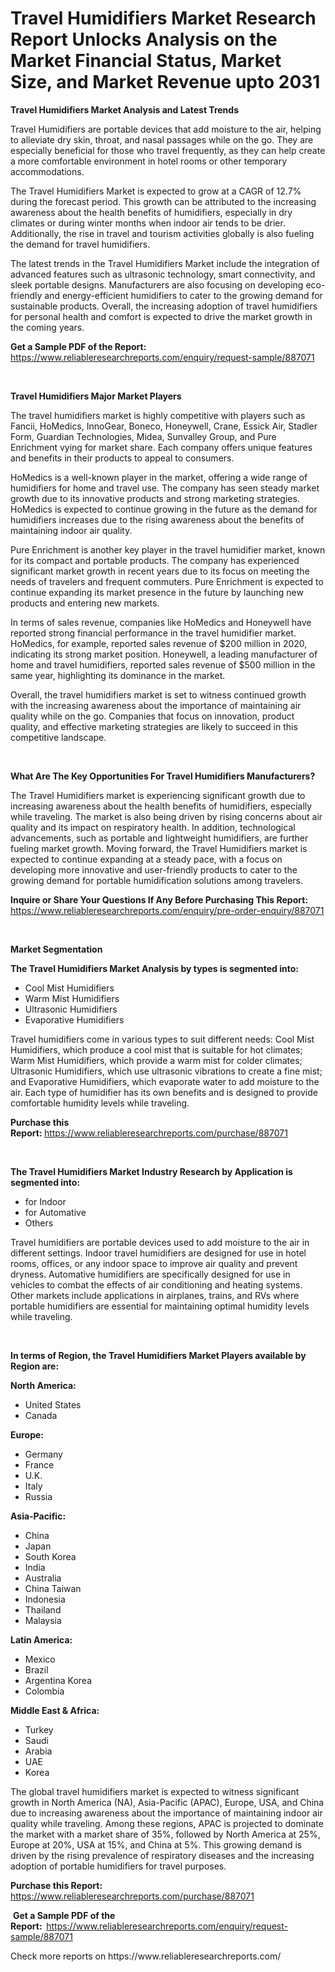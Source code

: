 <p><h1>Travel Humidifiers Market Research Report Unlocks Analysis on the Market Financial Status, Market Size, and Market Revenue upto 2031</h1></p><p><strong>Travel Humidifiers Market Analysis and Latest Trends</strong></p>
<p><p>Travel Humidifiers are portable devices that add moisture to the air, helping to alleviate dry skin, throat, and nasal passages while on the go. They are especially beneficial for those who travel frequently, as they can help create a more comfortable environment in hotel rooms or other temporary accommodations.</p><p>The Travel Humidifiers Market is expected to grow at a CAGR of 12.7% during the forecast period. This growth can be attributed to the increasing awareness about the health benefits of humidifiers, especially in dry climates or during winter months when indoor air tends to be drier. Additionally, the rise in travel and tourism activities globally is also fueling the demand for travel humidifiers.</p><p>The latest trends in the Travel Humidifiers Market include the integration of advanced features such as ultrasonic technology, smart connectivity, and sleek portable designs. Manufacturers are also focusing on developing eco-friendly and energy-efficient humidifiers to cater to the growing demand for sustainable products. Overall, the increasing adoption of travel humidifiers for personal health and comfort is expected to drive the market growth in the coming years.</p></p>
<p><strong>Get a Sample PDF of the Report:&nbsp;</strong> <a href="https://www.reliableresearchreports.com/enquiry/request-sample/887071">https://www.reliableresearchreports.com/enquiry/request-sample/887071</a></p>
<p>&nbsp;</p>
<p><strong>Travel Humidifiers Major Market Players</strong></p>
<p><p>The travel humidifiers market is highly competitive with players such as Fancii, HoMedics, InnoGear, Boneco, Honeywell, Crane, Essick Air, Stadler Form, Guardian Technologies, Midea, Sunvalley Group, and Pure Enrichment vying for market share. Each company offers unique features and benefits in their products to appeal to consumers.</p><p>HoMedics is a well-known player in the market, offering a wide range of humidifiers for home and travel use. The company has seen steady market growth due to its innovative products and strong marketing strategies. HoMedics is expected to continue growing in the future as the demand for humidifiers increases due to the rising awareness about the benefits of maintaining indoor air quality.</p><p>Pure Enrichment is another key player in the travel humidifier market, known for its compact and portable products. The company has experienced significant market growth in recent years due to its focus on meeting the needs of travelers and frequent commuters. Pure Enrichment is expected to continue expanding its market presence in the future by launching new products and entering new markets.</p><p>In terms of sales revenue, companies like HoMedics and Honeywell have reported strong financial performance in the travel humidifier market. HoMedics, for example, reported sales revenue of $200 million in 2020, indicating its strong market position. Honeywell, a leading manufacturer of home and travel humidifiers, reported sales revenue of $500 million in the same year, highlighting its dominance in the market.</p><p>Overall, the travel humidifiers market is set to witness continued growth with the increasing awareness about the importance of maintaining air quality while on the go. Companies that focus on innovation, product quality, and effective marketing strategies are likely to succeed in this competitive landscape.</p></p>
<p>&nbsp;</p>
<p><strong>What Are The Key Opportunities For Travel Humidifiers Manufacturers?</strong></p>
<p><p>The Travel Humidifiers market is experiencing significant growth due to increasing awareness about the health benefits of humidifiers, especially while traveling. The market is also being driven by rising concerns about air quality and its impact on respiratory health. In addition, technological advancements, such as portable and lightweight humidifiers, are further fueling market growth. Moving forward, the Travel Humidifiers market is expected to continue expanding at a steady pace, with a focus on developing more innovative and user-friendly products to cater to the growing demand for portable humidification solutions among travelers.</p></p>
<p><strong>Inquire or Share Your Questions If Any Before Purchasing This Report:</strong> <a href="https://www.reliableresearchreports.com/enquiry/pre-order-enquiry/887071">https://www.reliableresearchreports.com/enquiry/pre-order-enquiry/887071</a></p>
<p>&nbsp;</p>
<p><strong>Market Segmentation</strong></p>
<p><strong>The Travel Humidifiers Market Analysis by types is segmented into:</strong></p>
<p><ul><li>Cool Mist Humidifiers</li><li>Warm Mist Humidifiers</li><li>Ultrasonic Humidifiers</li><li>Evaporative Humidifiers</li></ul></p>
<p><p>Travel humidifiers come in various types to suit different needs: Cool Mist Humidifiers, which produce a cool mist that is suitable for hot climates; Warm Mist Humidifiers, which provide a warm mist for colder climates; Ultrasonic Humidifiers, which use ultrasonic vibrations to create a fine mist; and Evaporative Humidifiers, which evaporate water to add moisture to the air. Each type of humidifier has its own benefits and is designed to provide comfortable humidity levels while traveling.</p></p>
<p><strong>Purchase this Report:&nbsp;</strong><a href="https://www.reliableresearchreports.com/purchase/887071">https://www.reliableresearchreports.com/purchase/887071</a></p>
<p>&nbsp;</p>
<p><strong>The Travel Humidifiers Market Industry Research by Application is segmented into:</strong></p>
<p><ul><li>for Indoor</li><li>for Automative</li><li>Others</li></ul></p>
<p><p>Travel humidifiers are portable devices used to add moisture to the air in different settings. Indoor travel humidifiers are designed for use in hotel rooms, offices, or any indoor space to improve air quality and prevent dryness. Automative humidifiers are specifically designed for use in vehicles to combat the effects of air conditioning and heating systems. Other markets include applications in airplanes, trains, and RVs where portable humidifiers are essential for maintaining optimal humidity levels while traveling.</p></p>
<p>&nbsp;</p>
<p><strong>In terms of Region, the Travel Humidifiers Market Players available by Region are:</strong></p>
<p>
    <p> <strong> North America: </strong>
        <ul>
            <li>United States</li>
            <li>Canada</li>
        </ul>
        </p> 
    <p> <strong> Europe: </strong>
        <ul>
            <li>Germany</li>
            <li>France</li>
            <li>U.K.</li>
            <li>Italy</li>
            <li>Russia</li>
        </ul>
        </p> 
    <p> <strong> Asia-Pacific: </strong>
        <ul>
            <li>China</li>
            <li>Japan</li>
            <li>South Korea</li>
            <li>India</li>
            <li>Australia</li>
            <li>China Taiwan</li>
            <li>Indonesia</li>
            <li>Thailand</li>
            <li>Malaysia</li>
        </ul>
        </p> 
    <p> <strong> Latin America: </strong>
        <ul>
            <li>Mexico</li>
            <li>Brazil</li>
            <li>Argentina Korea</li>
            <li>Colombia</li>
        </ul>
        </p> 
    <p> <strong> Middle East & Africa: </strong>
        <ul>
            <li>Turkey</li>
            <li>Saudi</li>
            <li>Arabia</li>
            <li>UAE</li>
            <li>Korea</li>
        </ul>
    </p>
    </p>
<p><p>The global travel humidifiers market is expected to witness significant growth in North America (NA), Asia-Pacific (APAC), Europe, USA, and China due to increasing awareness about the importance of maintaining indoor air quality while traveling. Among these regions, APAC is projected to dominate the market with a market share of 35%, followed by North America at 25%, Europe at 20%, USA at 15%, and China at 5%. This growing demand is driven by the rising prevalence of respiratory diseases and the increasing adoption of portable humidifiers for travel purposes.</p></p>
<p><strong>Purchase this Report: </strong><a href="https://www.reliableresearchreports.com/purchase/887071">https://www.reliableresearchreports.com/purchase/887071</a></p>
<p>&nbsp;<strong>Get a Sample PDF of the Report:&nbsp;&nbsp;</strong><a href="https://www.reliableresearchreports.com/enquiry/request-sample/887071">https://www.reliableresearchreports.com/enquiry/request-sample/887071</a></p>
<p><strong></strong></p>
<p>Check more reports on https://www.reliableresearchreports.com/</p>